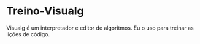 # Treino-Visualg
Visualg é um interpretador e editor de algoritmos. Eu o uso para treinar as lições de código. 
